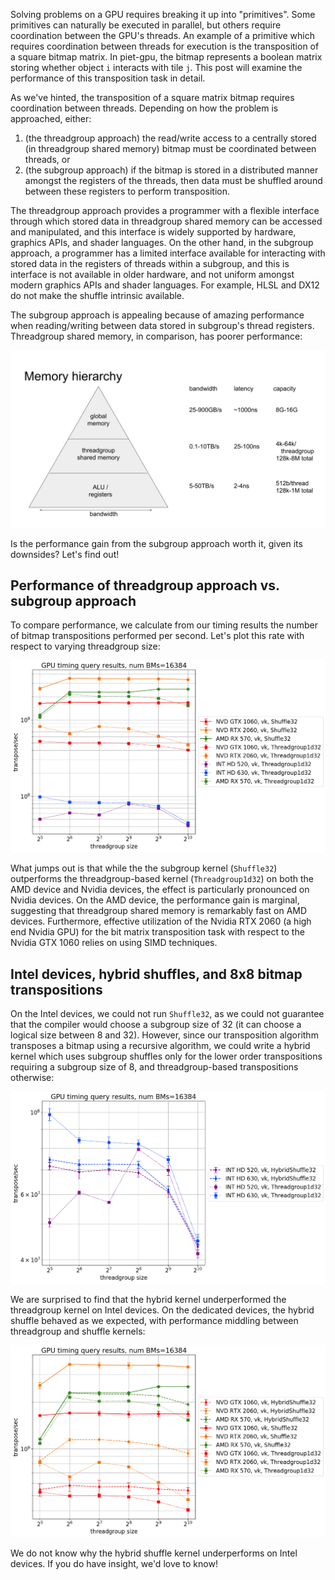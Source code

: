 Solving problems on a GPU requires breaking it up into "primitives". Some primitives can naturally be executed in parallel, but others require 
coordination between the GPU's threads. An example of a primitive which requires coordination between threads for execution is the 
transposition of a square bitmap matrix. In piet-gpu, the bitmap represents a boolean matrix storing whether object `i` interacts with 
tile `j`. This post will examine the performance of this transposition task in detail. 

As we've hinted, the transposition of a square matrix bitmap requires coordination between threads. Depending on how the problem is
approached, either: 

1. (the threadgroup approach) the read/write access to a centrally stored (in threadgroup shared memory) bitmap must be coordinated between 
threads, or 
2. (the subgroup approach) if the bitmap is stored in a distributed manner amongst the registers of the threads, then data must be shuffled 
around between these registers to perform transposition. 

The threadgroup approach provides a programmer with a flexible interface through which stored data in threadgroup shared memory can be 
accessed and manipulated, and this interface is widely supported by hardware, graphics APIs, and shader languages. On the other hand, in the 
subgroup approach, a programmer has a limited interface available for interacting with stored data in the registers of threads within a 
subgroup, and this is interface is not available in older hardware, and not uniform amongst modern graphics APIs and shader languages. For 
example, HLSL and DX12 do not make the shuffle intrinsic available. 

The subgroup approach is appealing because of amazing performance when reading/writing between data stored in subgroup's thread registers. 
Threadgroup shared memory, in comparison, has poorer performance:

![memory-hierarchy](./diagrams/memory-hierarchy.png)

Is the performance gain from the subgroup approach worth it, given its downsides? Let's find out!

## Performance of threadgroup approach vs. subgroup approach

To compare performance, we calculate from our timing results the number of bitmap transpositions performed per second. Let's plot this rate with respect to varying threadgroup size:

![](./plots/dedicated_simd_tg_comparison.png)

What jumps out is that while the the subgroup kernel (`Shuffle32`) outperforms the threadgroup-based kernel (`Threadgroup1d32`) on both the AMD device and Nvidia devices, the effect is particularly pronounced on Nvidia devices. On the AMD device, the performance gain is marginal, suggesting that threadgroup shared memory is remarkably fast on AMD devices. Furthermore, effective utilization of the Nvidia RTX 2060 (a high end Nvidia GPU) for the bit matrix transposition task with respect to the Nvidia GTX 1060 relies on using SIMD techniques. 

## Intel devices, hybrid shuffles, and 8x8 bitmap transpositions

On the Intel devices, we could not run `Shuffle32`, as we could not guarantee that the compiler would choose a subgroup size of 32 (it can choose a logical size between 8 and 32). However, since our transposition algorithm transposes a bitmap using a recursive algorithm, we could write a hybrid kernel which uses subgroup shuffles only for the lower order transpositions requiring a subgroup size of 8, and threadgroup-based transpositions otherwise:

![](./plots/integrated_hybrid_tg_comparison.png)

We are surprised to find that the hybrid kernel underperformed the threadgroup kernel on Intel devices. On the dedicated devices, the hybrid shuffle behaved as we expected, with performance middling between threadgroup and shuffle kernels:

![](./plots/dedicated_hybrid_tg_comparison.png)

We do not know why the hybrid shuffle kernel underperforms on Intel devices. If you do have insight, we'd love to know!


